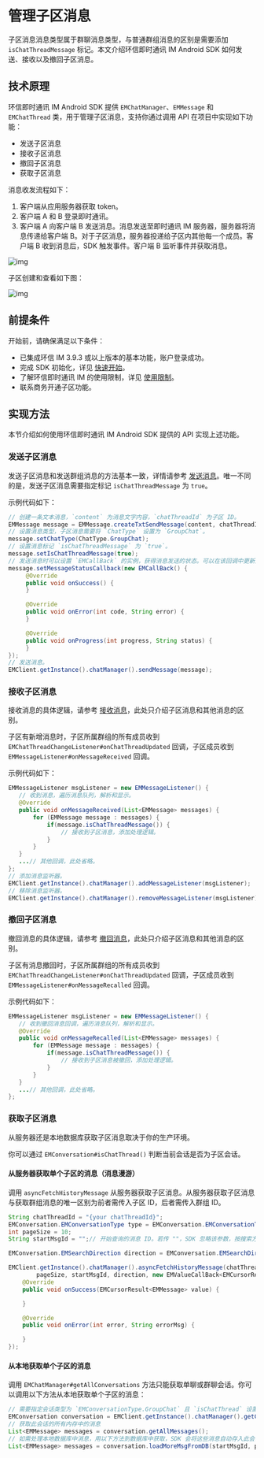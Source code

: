 # 管理子区消息

<Toc />

子区消息消息类型属于群聊消息类型，与普通群组消息的区别是需要添加 `isChatThreadMessage` 标记。本文介绍环信即时通讯 IM Android SDK 如何发送、接收以及撤回子区消息。

## 技术原理

环信即时通讯 IM Android SDK 提供 `EMChatManager`、`EMMessage` 和 `EMChatThread` 类，用于管理子区消息，支持你通过调用 API 在项目中实现如下功能：

- 发送子区消息
- 接收子区消息
- 撤回子区消息
- 获取子区消息

消息收发流程如下：

1. 客户端从应用服务器获取 token。
2. 客户端 A 和 B 登录即时通讯。
3. 客户端 A 向客户端 B 发送消息。消息发送至即时通讯 IM 服务器，服务器将消息传递给客户端 B。对于子区消息，服务器投递给子区内其他每一个成员。客户端 B 收到消息后，SDK 触发事件。客户端 B 监听事件并获取消息。

![img](@static/images/android/sendandreceivemsg.png)

子区创建和查看如下图：

![img](@static/images/android/threads.png)

## 前提条件

开始前，请确保满足以下条件：

- 已集成环信 IM 3.9.3 或以上版本的基本功能，账户登录成功。
- 完成 SDK 初始化，详见 [快速开始](quickstart.html)。
- 了解环信即时通讯 IM 的使用限制，详见 [使用限制](/product/limitation.html)。
- 联系商务开通子区功能。

## 实现方法

本节介绍如何使用环信即时通讯 IM Android SDK 提供的 API 实现上述功能。

### 发送子区消息

发送子区消息和发送群组消息的方法基本一致，详情请参考 [发送消息](message_send_receive.html#发送文本消息)。唯一不同的是，发送子区消息需要指定标记 `isChatThreadMessage` 为 `true`。

示例代码如下：

```java
// 创建一条文本消息，`content` 为消息文字内容，`chatThreadId` 为子区 ID。
EMMessage message = EMMessage.createTxtSendMessage(content, chatThreadId); 
// 设置消息类型，子区消息需要将 `ChatType` 设置为 `GroupChat`。
message.setChatType(ChatType.GroupChat); 
// 设置消息标记 `isChatThreadMessage` 为 `true`。
message.setIsChatThreadMessage(true);
// 发送消息时可以设置 `EMCallBack` 的实例，获得消息发送的状态。可以在该回调中更新消息的显示状态。例如消息发送失败后的提示等等。
message.setMessageStatusCallback(new EMCallBack() {
     @Override
     public void onSuccess() {
     }

     @Override
     public void onError(int code, String error) {
     }

     @Override
     public void onProgress(int progress, String status) {
     }
});
// 发送消息。
EMClient.getInstance().chatManager().sendMessage(message);
```

### 接收子区消息

接收消息的具体逻辑，请参考 [接收消息](message_send_receive.html#接收消息)，此处只介绍子区消息和其他消息的区别。

子区有新增消息时，子区所属群组的所有成员收到 `EMChatThreadChangeListener#onChatThreadUpdated` 回调，子区成员收到 `EMMessageListener#onMessageReceived` 回调。

示例代码如下：

```java
EMMessageListener msgListener = new EMMessageListener() {
   // 收到消息，遍历消息队列，解析和显示。
   @Override
   public void onMessageReceived(List<EMMessage> messages) {
       for (EMMessage message : messages) {
           if(message.isChatThreadMessage()) {
               // 接收到子区消息，添加处理逻辑。
           }
       }
   }
   ...// 其他回调，此处省略。
};
// 添加消息监听器。
EMClient.getInstance().chatManager().addMessageListener(msgListener);
// 移除消息监听器。
EMClient.getInstance().chatManager().removeMessageListener(msgListener);
```

### 撤回子区消息

撤回消息的具体逻辑，请参考 [撤回消息](message_send_receive.html#撤回消息)，此处只介绍子区消息和其他消息的区别。

子区有消息撤回时，子区所属群组的所有成员收到 `EMChatThreadChangeListener#onChatThreadUpdated` 回调，子区成员收到 `EMMessageListener#onMessageRecalled` 回调。

示例代码如下：

```java
EMMessageListener msgListener = new EMMessageListener() {
   // 收到撤回消息回调，遍历消息队列，解析和显示。
   @Override
   public void onMessageRecalled(List<EMMessage> messages) {
       for (EMMessage message : messages) {
           if(message.isChatThreadMessage()) {
               // 接收到子区消息被撤回，添加处理逻辑。
           }
       }
   }
   ...// 其他回调，此处省略。
};
```

### 获取子区消息

从服务器还是本地数据库获取子区消息取决于你的生产环境。

你可以通过 `EMConversation#isChatThread()` 判断当前会话是否为子区会话。

#### 从服务器获取单个子区的消息（消息漫游）

调用 `asyncFetchHistoryMessage` 从服务器获取子区消息。从服务器获取子区消息与获取群组消息的唯一区别为前者需传入子区 ID，后者需传入群组 ID。

```java
String chatThreadId = "{your chatThreadId}";
EMConversation.EMConversationType type = EMConversation.EMConversationType.GroupChat;
int pageSize = 10;
String startMsgId = "";// 开始查询的消息 ID。若传 ""，SDK 忽略该参数，按搜索方向查询消息。

EMConversation.EMSearchDirection direction = EMConversation.EMSearchDirection.DOWN;

EMClient.getInstance().chatManager().asyncFetchHistoryMessage(chatThreadId, type,
        pageSize, startMsgId, direction, new EMValueCallBack<EMCursorResult<EMMessage>>() {
    @Override
    public void onSuccess(EMCursorResult<EMMessage> value) {

    }

    @Override
    public void onError(int error, String errorMsg) {

    }
});
```

#### 从本地获取单个子区的消息

调用 `EMChatManager#getAllConversations` 方法只能获取单聊或群聊会话。你可以调用以下方法从本地获取单个子区的消息：

```java
// 需要指定会话类型为 `EMConversationType.GroupChat` 且 `isChatThread` 设置为 `true`
EMConversation conversation = EMClient.getInstance().chatManager().getConversation(chatThreadId, EMConversationType.GroupChat, createIfNotExists, isChatThread);
// 获取此会话的所有内存中的消息
List<EMMessage> messages = conversation.getAllMessages();
// 如需处理本地数据库中消息，用以下方法到数据库中获取，SDK 会将这些消息自动存入此会话
List<EMMessage> messages = conversation.loadMoreMsgFromDB(startMsgId, pagesize, searchDirection);
```